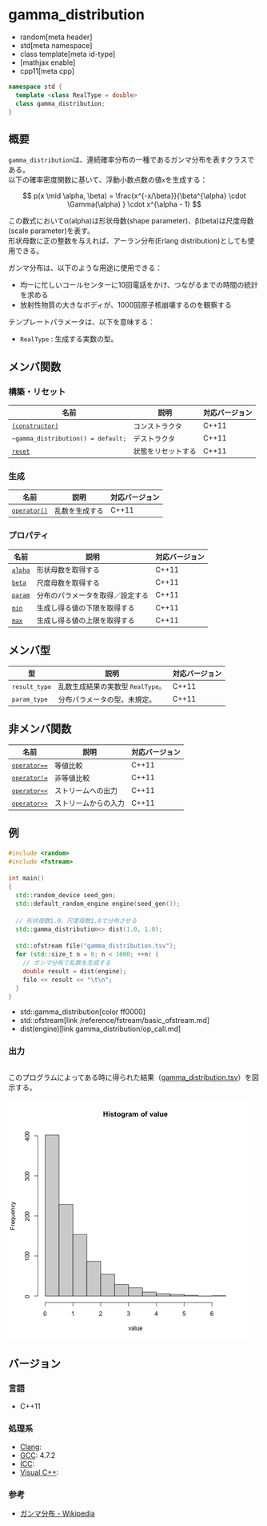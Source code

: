 # gamma_distribution
* random[meta header]
* std[meta namespace]
* class template[meta id-type]
* [mathjax enable]
* cpp11[meta cpp]

```cpp
namespace std {
  template <class RealType = double>
  class gamma_distribution;
}
```

## 概要
`gamma_distribution`は、連続確率分布の一種であるガンマ分布を表すクラスである。  
以下の確率密度関数に基いて、浮動小数点数の値`x`を生成する：

$$ p(x \mid \alpha, \beta) = \frac{x^{-x/\beta}}{\beta^{\alpha} \cdot \Gamma(\alpha) } \cdot x^{\alpha - 1} $$

この数式においてα(alpha)は形状母数(shape parameter)、β(beta)は尺度母数(scale parameter)を表す。  
形状母数に正の整数を与えれば、アーラン分布(Erlang distribution)としても使用できる。  


ガンマ分布は、以下のような用途に使用できる：

- 均一に忙しいコールセンターに10回電話をかけ、つながるまでの時間の統計を求める
- 放射性物質の大きなボディが、1000回原子核崩壊するのを観察する


テンプレートパラメータは、以下を意味する：

- `RealType` : 生成する実数の型。


## メンバ関数
### 構築・リセット

| 名前 | 説明 | 対応バージョン |
|---------------------------------------------------------------|--------------------|-------|
| [`(constructor)`](gamma_distribution/op_constructor.md)     | コンストラクタ     | C++11 |
| `~gamma_distribution() = default;`                            | デストラクタ       | C++11 |
| [`reset`](gamma_distribution/reset.md)                      | 状態をリセットする | C++11 |


### 生成

| 名前 | 説明 | 対応バージョン |
|-------------------------------------------------|----------------|-------|
| [`operator()`](gamma_distribution/op_call.md) | 乱数を生成する | C++11 |


### プロパティ

| 名前 | 説明 | 対応バージョン |
|------------------------------------------|----------------------------------|-------|
| [`alpha`](gamma_distribution/alpha.md) | 形状母数を取得する   | C++11 |
| [`beta`](gamma_distribution/beta.md)   | 尺度母数を取得する | C++11 |
| [`param`](gamma_distribution/param.md) | 分布のパラメータを取得／設定する | C++11 |
| [`min`](gamma_distribution/min.md)     | 生成し得る値の下限を取得する   | C++11 |
| [`max`](gamma_distribution/max.md)     | 生成し得る値の上限を取得する   | C++11 |


## メンバ型

| 型 | 説明 | 対応バージョン |
|---------------|-------------------|-------|
| `result_type` | 乱数生成結果の実数型 `RealType`。 | C++11 |
| `param_type`  | 分布パラメータの型。未規定。 | C++11 |


## 非メンバ関数

| 名前 | 説明 | 対応バージョン |
|------------------------------------------------------|----------------------|-------|
| [`operator==`](gamma_distribution/op_equal.md)     | 等値比較             | C++11 |
| [`operator!=`](gamma_distribution/op_not_equal.md) | 非等値比較           | C++11 |
| [`operator<<`](gamma_distribution/op_ostream.md)   | ストリームへの出力   | C++11 |
| [`operator>>`](gamma_distribution/op_istream.md)   | ストリームからの入力 | C++11 |


## 例
```cpp example
#include <random>
#include <fstream>

int main()
{
  std::random_device seed_gen;
  std::default_random_engine engine(seed_gen());

  // 形状母数1.0、尺度母数1.0で分布させる
  std::gamma_distribution<> dist(1.0, 1.0);

  std::ofstream file("gamma_distribution.tsv");
  for (std::size_t n = 0; n < 1000; ++n) {
    // ガンマ分布で乱数を生成する
    double result = dist(engine);
    file << result << "\t\n";
  }
}
```
* std::gamma_distribution[color ff0000]
* std::ofstream[link /reference/fstream/basic_ofstream.md]
* dist(engine)[link gamma_distribution/op_call.md]

### 出力
```
```

このプログラムによってある時に得られた結果（[gamma_distribution.tsv](https://github.com/cpprefjp/image/raw/master/reference/random/gamma_distribution/gamma_distribution.tsv)）を図示する。 

![](https://github.com/cpprefjp/image/raw/master/reference/random/gamma_distribution/gamma_distribution.png)

## バージョン
### 言語
- C++11

### 処理系
- [Clang](/implementation.md#clang): 
- [GCC](/implementation.md#gcc): 4.7.2
- [ICC](/implementation.md#icc): 
- [Visual C++](/implementation.md#visual_cpp): 

### 参考
- [ガンマ分布 - Wikipedia](https://ja.wikipedia.org/wiki/ガンマ分布)


